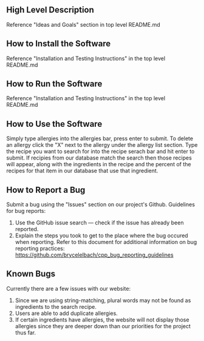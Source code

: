 ## High Level Description
Reference "Ideas and Goals" section in top level README.md

## How to Install the Software
Reference "Installation and Testing Instructions" in the top level README.md

## How to Run the Software
Reference "Installation and Testing Instructions" in the top level README.md

## How to Use the Software
Simply type allergies into the allergies bar, press enter to submit. To delete
an allergy click the "X" next to the allergy under the allergy list section. 
Type the recipe you want to search for into the recipe serach bar and hit enter
to submit. If recipies from our database match the search then those recipes
will appear, along with the ingredients in the recipe and the percent of the 
recipes for that item in our database that use that ingredient.

## How to Report a Bug
Submit a bug using the "Issues" section on our project's Github. 
Guidelines for bug reports:
1. Use the GitHub issue search — check if the issue has already been reported.
2. Explain the steps you took to get to the place where the bug occured when reporting.
Refer to this document for additional information on bug reporting practices: https://github.com/brycelelbach/cpp_bug_reporting_guidelines



## Known Bugs
Currently there are a few issues with our website:

1. Since we are using string-matching, plural words may not be found as ingredients to the search recipe.
2. Users are able to add duplicate allergies.
3. If certain ingredients have allergies, the website will not display those allergies since they are deeper down
than our priorities for the project thus far.
